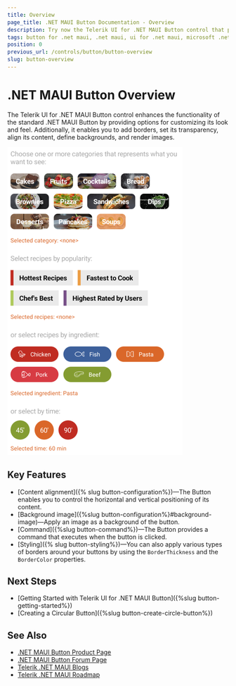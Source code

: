 ```yaml
---
title: Overview
page_title: .NET MAUI Button Documentation - Overview
description: Try now the Telerik UI for .NET MAUI Button control that provides various options for customizing its look and feel.
tags: button for .net maui, .net maui, ui for .net maui, microsoft .net maui
position: 0
previous_url: /controls/button/button-overview
slug: button-overview
---
```


# .NET MAUI Button Overview

The Telerik UI for .NET MAUI Button control enhances the functionality of the standard .NET MAUI Button by providing options for customizing its look and feel. Additionally, it enables you to add borders, set its transparency, align its content, define backgrounds, and render images.

![.NET MAUI Button Overview](images/button-overview.png "Button for .NET MAUI")

## Key Features

* [Content alignment]({% slug button-configuration%})&mdash;The Button enables you to control the horizontal and vertical positioning of its content.
* [Background image]({%slug button-configuration%}#background-image)&mdash;Apply an image as a background of the button.
* [Command]({%slug button-command%})&mdash;The Button provides a command that executes when the button is clicked.
* [Styling]({% slug button-styling%})&mdash;You can also apply various types of borders around your buttons by using the `BorderThickness` and the `BorderColor` properties.

## Next Steps

- [Getting Started with Telerik UI for .NET MAUI Button]({%slug button-getting-started%})
- [Creating a Circular Button]({%slug button-create-circle-button%})

## See Also

- [.NET MAUI Button Product Page](https://www.telerik.com/maui-ui/button)
- [.NET MAUI Button Forum Page](https://www.telerik.com/forums/maui?tagId=1764)
- [Telerik .NET MAUI Blogs](https://www.telerik.com/blogs/mobile-net-maui)
- [Telerik .NET MAUI Roadmap](https://www.telerik.com/support/whats-new/maui-ui/roadmap)